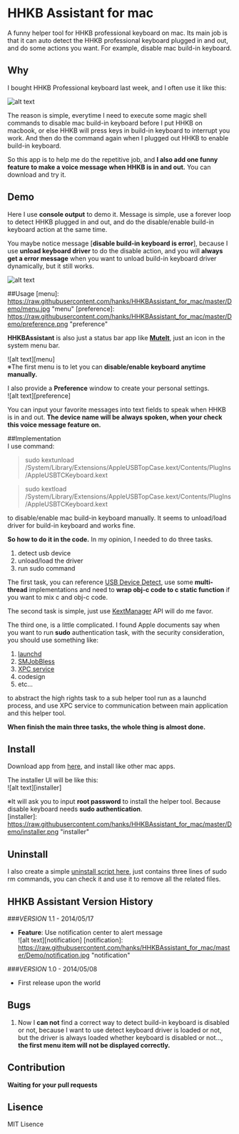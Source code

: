 HHKB Assistant for mac
===========================

A funny helper tool for HHKB professional keyboard on mac. Its main job is that it can auto detect the HHKB professional keyboard plugged in and out, and do some actions you want. For example, disable mac build-in keyboard.

## Why
I bought HHKB Professional keyboard last week, and I often use it like this:  
  
![alt text][scenario]  
  
The reason is simple, everytime I need to execute some magic shell commands to disable mac build-in keyboard before I put HHKB on macbook, or else HHKB will press keys in build-in keyboard to interrupt you work. And then do the command again when I plugged out HHKB to enable build-in keyboard.   

So this app is to help me do the repetitive job, and **I also add one funny feature to make a voice message when HHKB is in and out.** You can download and try it.

[scenario]:
https://raw.githubusercontent.com/hanks/HHKBAssistant_for_mac/master/Demo/work_scenario.jpg "scenario"

## Demo
Here I use **console output** to demo it.  Message is simple, use a forever loop to detect HHKB plugged in and out, and do the disable/enable build-in keyboard action at the same time.   

You maybe notice message [**disable build-in keyboard is error**], because I use **unload keyboard driver** to do the disable action, and you will **always get a error message** when you want to unload build-in keyboard driver dynamically, but it still works.
  
![alt text][demo]

[demo]: 
https://raw.githubusercontent.com/hanks/HHKBAssistant_for_mac/master/Demo/demo.gif "demo"

##Usage
[menu]: 
https://raw.githubusercontent.com/hanks/HHKBAssistant_for_mac/master/Demo/menu.jpg "menu"
[preference]: 
https://raw.githubusercontent.com/hanks/HHKBAssistant_for_mac/master/Demo/preference.png "preference"

**HHKBAssistant** is also just a status bar app like <a href='https://github.com/hanks/MuteIt_for_mac'>**MuteIt**</a>, just an icon in the system menu bar.   

![alt text][menu]  
※The first menu is to let you can **disable/enable keyboard anytime manually.** 

I also provide a **Preference** window to create your personal settings.  
![alt text][preference]  

You can input your favorite messages into text fields to speak when HHKB is in and out. **The device name will be always spoken, when your check this voice message feature on.**

##Implementation  
I use command:  
>sudo kextunload                                                                                               /System/Library/Extensions/AppleUSBTopCase.kext/Contents/PlugIns/AppleUSBTCKeyboard.kext  

>sudo kextload  /System/Library/Extensions/AppleUSBTopCase.kext/Contents/PlugIns/AppleUSBTCKeyboard.kext

to disable/enable mac build-in keyboard manually. It seems to unload/load driver for build-in keyboard and works fine.   

**So how to do it in the code.** In my opinion, I needed to do three tasks.  
1. detect usb device  
2. unload/load the driver   
3. run sudo command  

The first task, you can reference <a href='https://developer.apple.com/library/mac/samplecode/USBPrivateDataSample/Listings/USBPrivateDataSample_c.html#//apple_ref/doc/uid/DTS10000456-USBPrivateDataSample_c-DontLinkElementID_4'>USB Device Detect</a>, use some **multi-thread** implementations and need to **wrap obj-c code to c static function** if you want to mix c and obj-c code.  
  
The second task is simple, just use <a href='https://developer.apple.com/library/mac/documentation/IOKit/Reference/KextManager_header_reference/Reference/reference.html'>KextManager</a> API will do me favor.

The third one, is a little complicated. I found Apple documents say when you want to run **sudo** authentication task, with the security consideration, you should use something like:  
1. <a href='http://launchd.info/'>launchd</a>  
2. <a href='https://developer.apple.com/library/mac/samplecode/SMJobBless/Introduction/Intro.html'>SMJobBless</a>    
3. <a href='http://atnan.com/blog/2012/02/29/modern-privileged-helper-tools-using-smjobbless-plus-xpc'>XPC service</a>  
4. codesign  
5. etc...  

to abstract the high rights task to a sub helper tool run as a launchd process, and use XPC service to communication between main application and this helper tool.  

**When finish the main three tasks, the whole thing is almost done.**  

## Install
Download app from <a href='https://raw.githubusercontent.com/hanks/HHKBAssistant_for_mac/master/Installer/HHKB Assistant Installer.dmg'>here</a>, and install like other mac apps.

The installer UI will be like this:  
![alt text][installer]  

※It will ask you to input **root password** to install the helper tool. Because disable keyboard needs **sudo authentication**.  
[installer]: 
https://raw.githubusercontent.com/hanks/HHKBAssistant_for_mac/master/Demo/installer.png "installer"
  
## Uninstall
I also create a simple <a href='https://raw.githubusercontent.com/hanks/HHKBAssistant_for_mac/master/Installer/Uninstall.sh'>uninstall script here</a>, just contains three lines of sudo rm commands, you can check it and use it to remove all the related files.

## HHKB Assistant Version History

###_VERSION_ 1.1 - 2014/05/17
+ **Feature**: Use notification center to alert message  
![alt text][notification] 
[notification]: 
https://raw.githubusercontent.com/hanks/HHKBAssistant_for_mac/master/Demo/notification.jpg "notification"

###_VERSION_ 1.0 - 2014/05/08
+ First release upon the world  

## Bugs
1. Now I **can not** find a correct way to detect build-in keyboard is disabled or not, because I want to use detect keyboard driver is loaded or not, but the driver is always loaded whether keyboard is disabled or not..., **the first menu item will not be displayed correctly.**

## Contribution
**Waiting for your pull requests**

## Lisence
MIT Lisence
